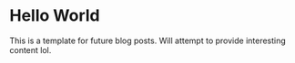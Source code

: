 # Hello World

This is a template for future blog posts. Will attempt to provide interesting content lol.
